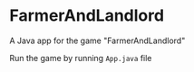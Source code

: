 # FarmerAndLandlord
A Java app for the game "FarmerAndLandlord"


Run the game by running `App.java` file
